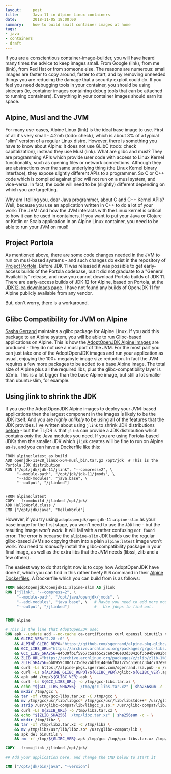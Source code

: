 ```yaml
---
layout:     post
title:      Java 11 in Alpine Linux containers
date:       2018-11-05 18:00:00
summary:    how to build small container images at home
tags:
- java
- containers
- draft
---
```


If you are a conscientious container-image-builder, you will have heard many times the advice to keep images small. From Google (link), from me (link), from Red Hat or from someone else.  The reasons are numerous: small images are faster to copy around, faster to start, and by removing unneeded things you are reducing the damage that a security exploit could do. If you feel you need debugging tools in your container, you should be using sidecars (ie, container images containing debug tools that can be attached to running containers). Everything in your container images should earn its space.

## Alpine, Musl and the JVM

For many use-cases, Alpine Linux (link) is the ideal base image to use. First of all it's very small - 4.2mb (todo: check), which is about 3% of a typical "slim" version of a regular Linux distro. However, there is something you have to know about Alpine: it does not use GLibC (todo: check capitalization), instead they use Musl (link). What are glibc and musl? They are programming APIs which provide user code with access to Linux Kernel functionality, such as opening files or network connections. Although they are abstractions over the same underlying thing (the Linux Kernel binary interface), they expose slightly different APIs to a programmer. So C or C++ code which is compiled against glibc will not run on a musl system, and vice-versa. In fact, the code will need to be (slightly) different depending on which you are targetting.

Why am I telling you, dear Java programmer, about C and C++ Kernel APIs?  Well, because you use an application written in C++ to do a lot of your work: The JVM!  And how the JVM interacts with the Linux kernel is critical to how it can be used in containers.  If you want to put your Java or Clojure or Kotlin or Scala application in an Alpine Linux container, you need to be able to run your JVM on musl!

## Project Portola

As mentioned above, there are some code changes needed in the JVM to run on musl-based systems - and such changes do exist in the repository of [Project Portola](https://openjdk.java.net/projects/portola/).  Before JDK 11 was released it was possible to get early-access builds of the Portola codebase, but it did not graduate to a "General Availability" release, and now you cannot download Portola builds of JDK 11. There are early-access builds of JDK 12 for Alpine, based on Portola, at the [JDK12-ea downloads page](http://jdk.java.net/12/).  I have not found any builds of OpenJDK 11 for Alpine publicly available from any vendor.

But, don't worry, there is a workaround.

## Glibc Compatibility for JVM on Alpine

[Sasha Gerrand](https://github.com/sgerrand) maintains a glibc package for Alpine Linux. If you add this package to an Alpine system, you will be able to run Glibc-based applications on Alpine.  This is how the [AdoptOpenJDK Alpine images](https://github.com/AdoptOpenJDK/openjdk-docker#supported-builds-and-build-types) are produced - they do not use a musl port of the JVM.  For the most part you can just take one of the AdoptOpenJDK images and run your application as usual, enjoying the 100+ megabyte image size reduction.  In fact the JVM requires a few more packages to be added to a base Alpine image. The total size of Alpine plus all the required libs, plus the glibc-compatibility layer is 52mb. This is a lot bigger than the base Alpine image, but still a lot smaller than ubuntu-slim, for example.

## Using jlink to shrink the JDK

If you use the AdoptOpenJDK Alpine images to deploy your JVM-based applications then the largest component in the images is likely to be the JDK itself. And you are _highly unlikely_ to be using all of the features that the JDK provides.  I've written about using `jlink` to shrink JDK distributions [before](todo:link) - but the TL;DR is that `jlink` can provide a JDK distribution which contains _only_ the Java modules you need. If you are using Portola-based JDKs then the smaller JDK which `jlink` creates will be fine to run on Alpine as-is, and you can have a Dockerfile like this:

```
FROM alpine:latest as build
ADD openjdk-11+28_linux-x64-musl_bin.tar.gz /opt/jdk  # This is the Portola JDK distribution
RUN ["/opt/jdk/jdk-11/jlink", "--compress=2", \
     "--module-path", "/opt/jdk/jdk-11/jmods", \
     "--add-modules", "java.base", \
     "--output", "/jlinked"]


FROM alpine:latest
COPY --from=build /jlinked /opt/jdk/
ADD HelloWorld.class /
CMD ["/opt/jdk/java", "HelloWorld"]
```

However, if you try using `adoptopenjdk/openjdk-11:alpine-slim` as your base image for the first stage, you won't need to use the `ADD` line - but the resulting image _won't work_.  It will fail with a rather confusing `not found` error. The error is because the `alipine-slim` JDK builds use the regular glibc-based JVMs so copying them into a plain `alpine:latest` image won't work.  You need to _manually_ install the glibc-compatibility package in your final image, as well as the extra libs that the JVM needs (libssl, zlib and a few others).

The easiest way to do that right now is to copy how AdoptOpenJDK have done it, which you can find in this rather beefy `RUN` command in their [Alpine Dockerfiles](https://github.com/AdoptOpenJDK/openjdk-docker/blob/2baf4481c1a3a70f47a8aae074ec9a4027945638/11/jdk/alpine/Dockerfile.hotspot.releases.slim#L24-L46).  A Dockerfile which you can build from is as follows:

```Dockerfile
FROM adoptopenjdk/openjdk11:alpine-slim AS jlink
RUN ["jlink", "--compress=2", \
     "--module-path", "/opt/java/openjdk/jmods", \
     "--add-modules", "java.base", \   # Maybe you need to add more modules here?
     "--output", "/jlinked"]           #   Use jdeps to find out.


FROM alpine

# This is the line that AdoptOpenJDK use:
RUN apk --update add --no-cache ca-certificates curl openssl binutils xz \
    && GLIBC_VER="2.28-r0" \
    && ALPINE_GLIBC_REPO="https://github.com/sgerrand/alpine-pkg-glibc/releases/download" \
    && GCC_LIBS_URL="https://archive.archlinux.org/packages/g/gcc-libs/gcc-libs-8.2.1%2B20180831-1-x86_64.pkg.tar.xz" \
    && GCC_LIBS_SHA256=e4b39fb1f5957c5aab5c2ce0c46e03d30426f3b94b9992b009d417ff2d56af4d \
    && ZLIB_URL="https://archive.archlinux.org/packages/z/zlib/zlib-1%3A1.2.9-1-x86_64.pkg.tar.xz" \
    && ZLIB_SHA256=bb0959c08c1735de27abf01440a6f8a17c5c51e61c3b4c707e988c906d3b7f67 \
    && curl -Ls https://alpine-pkgs.sgerrand.com/sgerrand.rsa.pub -o /etc/apk/keys/sgerrand.rsa.pub \
    && curl -Ls ${ALPINE_GLIBC_REPO}/${GLIBC_VER}/glibc-${GLIBC_VER}.apk > /tmp/${GLIBC_VER}.apk \
    && apk add /tmp/${GLIBC_VER}.apk \
    && curl -Ls ${GCC_LIBS_URL} -o /tmp/gcc-libs.tar.xz \
    && echo "${GCC_LIBS_SHA256}  /tmp/gcc-libs.tar.xz" | sha256sum -c - \
    && mkdir /tmp/gcc \
    && tar -xf /tmp/gcc-libs.tar.xz -C /tmp/gcc \
    && mv /tmp/gcc/usr/lib/libgcc* /tmp/gcc/usr/lib/libstdc++* /usr/glibc-compat/lib \
    && strip /usr/glibc-compat/lib/libgcc_s.so.* /usr/glibc-compat/lib/libstdc++.so* \
    && curl -Ls ${ZLIB_URL} -o /tmp/libz.tar.xz \
    && echo "${ZLIB_SHA256}  /tmp/libz.tar.xz" | sha256sum -c - \
    && mkdir /tmp/libz \
    && tar -xf /tmp/libz.tar.xz -C /tmp/libz \
    && mv /tmp/libz/usr/lib/libz.so* /usr/glibc-compat/lib \
    && apk del binutils \
    && rm -rf /tmp/${GLIBC_VER}.apk /tmp/gcc /tmp/gcc-libs.tar.xz /tmp/libz /tmp/libz.tar.xz /var/cache/apk/*

COPY --from=jlink /jlinked /opt/jdk/

## Add your application here, and change the CMD below to start it

CMD ["/opt/jdk/bin/java", "-version"]
```
